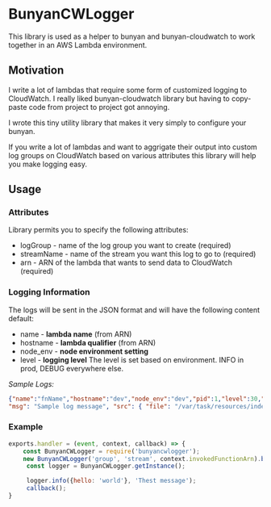 # BunyanCWLogger

This library is used as a helper to bunyan and bunyan-cloudwatch to work together in an AWS Lambda environment.

## Motivation

I write a lot of lambdas that require some form of customized logging to CloudWatch. I really liked bunyan-cloudwatch library but having to copy-paste code from project to project got annoying.

I wrote this tiny utility library that makes it very simply to configure your bunyan.

If you write a lot of lambdas and want to aggrigate their output into custom log groups on CloudWatch based on various attributes this library will help you make logging easy.

## Usage

### Attributes
Library permits you to specify the following attributes:
* logGroup - name of the log group you want to create (required)
* streamName - name of the stream you want this log to go to (required)
* arn - ARN of the lambda that wants to send data to CloudWatch (required)

### Logging Information

The logs will be sent in the JSON format and will have the following content default:
* name - **lambda name** (from ARN)
* hostname - **lambda qualifier** (from ARN)
* node_env - **node environment setting**
* level - **logging level** The level is set based on environment. INFO in prod, DEBUG everywhere else.

*Sample Logs:*

``` json
{"name":"fnName","hostname":"dev","node_env":"dev","pid":1,"level":30,"data":{"hello":"world", 
"msg": "Sample log message", "src": { "file": "/var/task/resources/index.js", "line": 30 }, "v": 0}
```




### Example
``` js
exports.handler = (event, context, callback) => {
    const BunyanCWLogger = require('bunyancwlogger');
    new BunyanCWLogger('group', 'stream', context.invokedFunctionArn).build();
     const logger = BunyanCWLogger.getInstance();

     logger.info({hello: 'world'}, 'Thest message');
     callback();
}
```